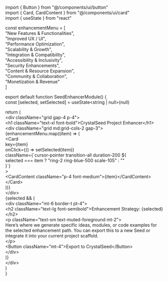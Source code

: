 import { Button } from "@/components/ui/button"  
import { Card, CardContent } from "@/components/ui/card"  
import { useState } from "react"

const enhancementMenu \= \[  
  "New Features & Functionalities",  
  "Improved UX / UI",  
  "Performance Optimization",  
  "Scalability & Growth",  
  "Integration & Compatibility",  
  "Accessibility & Inclusivity",  
  "Security Enhancements",  
  "Content & Resource Expansion",  
  "Community & Collaboration",  
  "Monetization & Revenue"  
\]

export default function SeedEnhancerModule() {  
  const \[selected, setSelected\] \= useState\<string | null\>(null)

  return (  
    \<div className="grid gap-4 p-4"\>  
      \<h1 className="text-xl font-bold"\>CrystalSeed Project Enhancer\</h1\>  
      \<div className="grid md:grid-cols-2 gap-3"\>  
        {enhancementMenu.map((item) \=\> (  
          \<Card  
            key={item}  
            onClick={() \=\> setSelected(item)}  
            className={\`cursor-pointer transition-all duration-200 ${  
              selected \=== item ? "ring-2 ring-blue-500 scale-105" : ""  
            }\`}  
          \>  
            \<CardContent className="p-4 font-medium"\>{item}\</CardContent\>  
          \</Card\>  
        ))}  
      \</div\>  
      {selected && (  
        \<div className="mt-6 border-t pt-4"\>  
          \<h2 className="text-lg font-semibold"\>Enhancement Strategy: {selected}\</h2\>  
          \<p className="text-sm text-muted-foreground mt-2"\>  
            Here’s where we generate specific ideas, modules, or code examples for the selected enhancement path. You can export this to a new Seed or integrate it into your current project scaffold.  
          \</p\>  
          \<Button className="mt-4"\>Export to CrystalSeed\</Button\>  
        \</div\>  
      )}  
    \</div\>  
  )  
}  
